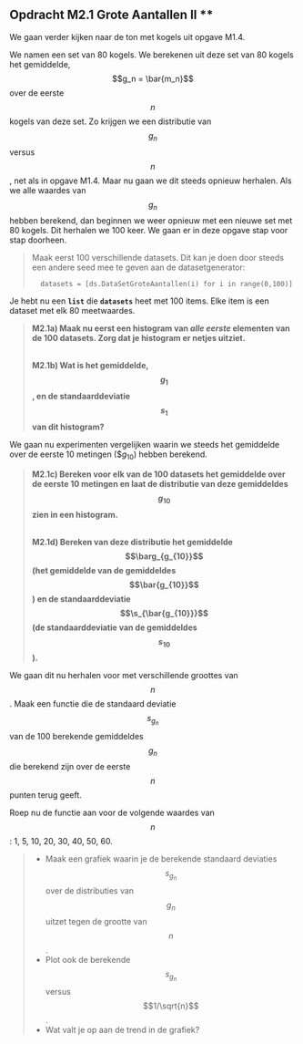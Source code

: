 ## Opdracht M2.1 Grote Aantallen II \*\*
We gaan verder kijken naar de ton met kogels uit opgave M1.4. 

We namen een set van 80 kogels. We berekenen uit deze set van 80 kogels het gemiddelde, $$g_n = \bar{m_n}$$ over de eerste $$n$$ kogels van deze set. Zo krijgen we een distributie van $$g_n$$ versus $$n$$, net als in opgave M1.4.
Maar nu gaan we dit steeds opnieuw herhalen. Als we alle waardes van $$g_n$$ hebben berekend, dan beginnen we weer opnieuw met een nieuwe set met 80 kogels. Dit herhalen we 100 keer. 
We gaan er in deze opgave stap voor stap doorheen.

 
> Maak eerst 100 verschillende datasets. Dit kan je doen door steeds een andere seed mee te geven aan de datasetgenerator: 
>	
>		datasets = [ds.DataSetGroteAantallen(i) for i in range(0,100)]

Je hebt nu een **`list`** die **`datasets`** heet met 100 items. Elke item is een dataset met elk 80 meetwaardes.
		
 
> **M2.1a) Maak nu eerst een histogram van *alle eerste* elementen van de 100 datasets. Zorg dat je histogram er netjes uitziet.** <br><br>
> 
> **M2.1b) Wat is het gemiddelde, $$g_1$$, en de standaarddeviatie $$s_1$$ van dit histogram?** 
 
We gaan nu experimenten vergelijken waarin we steeds het gemiddelde over de eerste 10 metingen ($$g_10$) hebben berekend. 

> **M2.1c) Bereken voor elk van de 100 datasets het gemiddelde over de eerste 10 metingen en laat de distributie van deze gemiddeldes $$g_{10}$$ zien in een histogram.** <br><br>
>
> **M2.1d) Bereken van deze distributie het gemiddelde $$\barg_{g_{10}}$$ (het gemiddelde van de gemiddeldes $$\bar{g_{10}}$$) en de standaarddeviatie $$\s_{\bar{g_{10}}}$$ (de standaarddeviatie van de gemiddeldes $$s_{10}$$).**

We gaan dit nu herhalen voor met verschillende groottes van $$n$$. Maak een functie die de standaard deviatie $$s_{g_n}$$ van de 100 berekende gemiddeldes $$g_n$$ die berekend zijn over de eerste $$n$$ punten terug geeft.

Roep nu de functie aan voor de volgende waardes van $$n$$: 1, 5, 10, 20, 30, 40, 50, 60. 

> * Maak een grafiek waarin je de berekende standaard deviaties $$s_{g_n}$$over de distributies van $$g_n$$ uitzet tegen de grootte van $$n$$. 
> * Plot ook de berekende $$s_{g_n}$$ versus $$1/\sqrt{n}$$.
> * Wat valt je op aan de trend in de grafiek?






